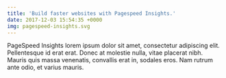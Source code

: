 ```yaml
---
title: 'Build faster websites with Pagespeed Insights.'
date: 2017-12-03 15:54:35 +0000
img: pagespeed-insights.svg
---
```


PageSpeed Insights lorem ipsum dolor sit amet, consectetur adipiscing elit. Pellentesque id erat erat. Donec at molestie nulla, vitae placerat nibh. Mauris quis massa venenatis, convallis erat in, sodales eros. Nam rutrum ante odio, et varius mauris.
